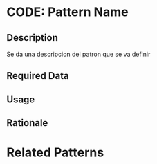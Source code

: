 # CODE: Pattern Name
## Description 
Se da una descripcion del patron que se va definir 

## Required Data 

## Usage

## Rationale

# Related Patterns

